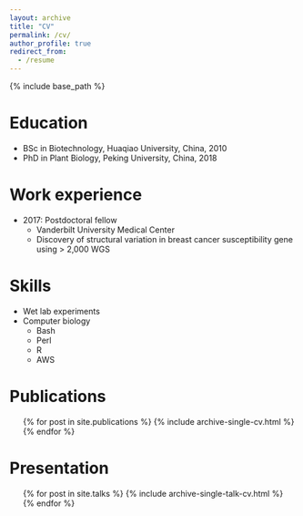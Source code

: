 ```yaml
---
layout: archive
title: "CV"
permalink: /cv/
author_profile: true
redirect_from:
  - /resume
---
```


{% include base_path %}

Education
======
* BSc in Biotechnology, Huaqiao University, China, 2010 
* PhD in Plant Biology, Peking University, China, 2018 

Work experience
======
* 2017: Postdoctoral fellow
  * Vanderbilt University Medical Center
  * Discovery of structural variation in breast cancer susceptibility gene using > 2,000 WGS


  
Skills
======
* Wet lab experiments
* Computer biology
  * Bash
  * Perl
  * R
  * AWS


Publications
======
  <ul>{% for post in site.publications %}
    {% include archive-single-cv.html %}
  {% endfor %}</ul>
  
Presentation
======
  <ul>{% for post in site.talks %}
    {% include archive-single-talk-cv.html %}
  {% endfor %}</ul>
  
